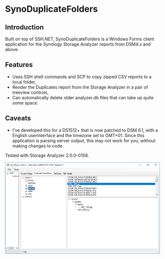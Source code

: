 SynoDuplicateFolders
=======

## Introduction
Built on top of SSH.NET, SynoDuplicateFolders is a Windows Forms client application for the Synology Storage Analyzer reports from DSM4.x and above.

## Features
* Uses SSH shell commands and SCP to copy zipped CSV reports to a local folder,
* Render the Duplicates report from the Storage Analyzer in a pair of treeview controls,
* Can automatically delete older analyzer.db files that can take up quite some space.

## Caveats
* I've developed this for a DS1512+ that is now patched to DSM 6.1, with a English userinterface and the timezone set to GMT+01.
Since this application is parsing server output, this may not work for you, without making changes to code.

Tested with Storage Analyzer 2.0.0-0158.

![](https://github.com/biocoder-frodo/SynoDuplicateFolders/raw/master/wiki-images/synoreport-client.png)